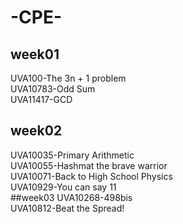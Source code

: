 # -CPE-
## week01
UVA100-The 3n + 1 problem  
UVA10783-Odd Sum   
UVA11417-GCD  
## week02
UVA10035-Primary Arithmetic  
UVA10055-Hashmat the brave warrior  
UVA10071-Back to High School Physics   
UVA10929-You can say 11   
##week03
UVA10268-498bis  
UVA10812-Beat the Spread!  
